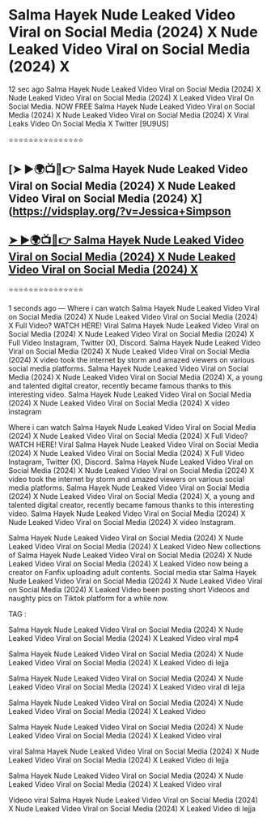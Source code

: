 ﻿# Salma Hayek Nude Leaked Video Viral on Social Media (2024) X Nude Leaked Video Viral on Social Media (2024) X



12 sec ago Salma Hayek Nude Leaked Video Viral on Social Media (2024) X Nude Leaked Video Viral on Social Media (2024) X Leaked Video Viral On Social Media. NOW FREE Salma Hayek Nude Leaked Video Viral on Social Media (2024) X Nude Leaked Video Viral on Social Media (2024) X Viral Leaks Video On Social Media X Twitter [9U9US]

⭐⭐⭐⭐⭐⭐⭐⭐⭐⭐⭐⭐⭐⭐⭐

## [➤ ►🌍📺📱👉 Salma Hayek Nude Leaked Video Viral on Social Media (2024) X Nude Leaked Video Viral on Social Media (2024) X](https://vidsplay.org/?v=Jessica+Simpson

## [➤ ►🌍📺📱👉 Salma Hayek Nude Leaked Video Viral on Social Media (2024) X Nude Leaked Video Viral on Social Media (2024) X](https://vidsplay.org/?v=Jessica+Simpson)


⭐⭐⭐⭐⭐⭐⭐⭐⭐⭐⭐⭐⭐⭐⭐



1 seconds ago — Where i can watch Salma Hayek Nude Leaked Video Viral on Social Media (2024) X Nude Leaked Video Viral on Social Media (2024) X Full Video? WATCH HERE! Viral Salma Hayek Nude Leaked Video Viral on Social Media (2024) X Nude Leaked Video Viral on Social Media (2024) X Full Video Instagram, Twitter (X), Discord. Salma Hayek Nude Leaked Video Viral on Social Media (2024) X Nude Leaked Video Viral on Social Media (2024) X video took the internet by storm and amazed viewers on various social media platforms. Salma Hayek Nude Leaked Video Viral on Social Media (2024) X Nude Leaked Video Viral on Social Media (2024) X, a young and talented digital creator, recently became famous thanks to this interesting video. Salma Hayek Nude Leaked Video Viral on Social Media (2024) X Nude Leaked Video Viral on Social Media (2024) X video instagram

Where i can watch Salma Hayek Nude Leaked Video Viral on Social Media (2024) X Nude Leaked Video Viral on Social Media (2024) X Full Video? WATCH HERE! Viral Salma Hayek Nude Leaked Video Viral on Social Media (2024) X Nude Leaked Video Viral on Social Media (2024) X Full Video Instagram, Twitter (X), Discord. Salma Hayek Nude Leaked Video Viral on Social Media (2024) X Nude Leaked Video Viral on Social Media (2024) X video took the internet by storm and amazed viewers on various social media platforms. Salma Hayek Nude Leaked Video Viral on Social Media (2024) X Nude Leaked Video Viral on Social Media (2024) X, a young and talented digital creator, recently became famous thanks to this interesting video. Salma Hayek Nude Leaked Video Viral on Social Media (2024) X Nude Leaked Video Viral on Social Media (2024) X video Instagram.

Salma Hayek Nude Leaked Video Viral on Social Media (2024) X Nude Leaked Video Viral on Social Media (2024) X Leaked Video New collections of Salma Hayek Nude Leaked Video Viral on Social Media (2024) X Nude Leaked Video Viral on Social Media (2024) X Leaked Video now being a creator on Fanfix uploading adult contents. Social media star Salma Hayek Nude Leaked Video Viral on Social Media (2024) X Nude Leaked Video Viral on Social Media (2024) X Leaked Video been posting short Videoos and naughty pics on Tiktok platform for a while now.

TAG :

 

Salma Hayek Nude Leaked Video Viral on Social Media (2024) X Nude Leaked Video Viral on Social Media (2024) X Leaked Video viral mp4

 

Salma Hayek Nude Leaked Video Viral on Social Media (2024) X Nude Leaked Video Viral on Social Media (2024) X Leaked Video di lejja

 

Salma Hayek Nude Leaked Video Viral on Social Media (2024) X Nude Leaked Video Viral on Social Media (2024) X Leaked Video viral di lejja

 

Salma Hayek Nude Leaked Video Viral on Social Media (2024) X Nude Leaked Video Viral on Social Media (2024) X Leaked Video

 

Salma Hayek Nude Leaked Video Viral on Social Media (2024) X Nude Leaked Video Viral on Social Media (2024) X Leaked Video viral

 

viral Salma Hayek Nude Leaked Video Viral on Social Media (2024) X Nude Leaked Video Viral on Social Media (2024) X Leaked Video di lejja

 

Salma Hayek Nude Leaked Video Viral on Social Media (2024) X Nude Leaked Video Viral on Social Media (2024) X Leaked Video viral

 

Videoo viral Salma Hayek Nude Leaked Video Viral on Social Media (2024) X Nude Leaked Video Viral on Social Media (2024) X Leaked Video di lejja